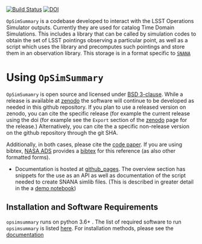 

[![Build Status](https://travis-ci.org/LSSTDESC/OpSimSummary.svg?branch=master)](https://travis-ci.org/LSSTDESC/OpSimSummary)
[![DOI](https://zenodo.org/badge/37937479.svg)](https://zenodo.org/badge/latestdoi/37937479)

`OpSimSummary` is a codebase developed to interact with the LSST Operations Simulator outputs. Currently they are used for catalog Time Domain Simulations. 
This includes a library that can be called by simulation codes to obtain the set of LSST pointings observing a particular point, as well as a script which uses
the library and precomputes such pointings and store them in an observation library. This storage is in a format specific to [`SNANA`](http://snana.uchicago.edu/)

# Using `OpSimSummary`
`OpSimSumamry` is open source and licensed under [BSD 3-clause](./LICENSE). While a release is available at [zenodo](https://zenodo.org/record/2671955#.XNPhvi2ZM1g) the software will continue to be developed as needed in this github repository. If you plan to use a released version on zenodo, you can cite the specific release (for example the current release using the doi (for example see the `Export` section of the [zenodo](https://zenodo.org/record/2671955#.XNPhvi2ZM1g) page for the release.) Alternatively, you can cite the a specific non-release version on the github repository through the git SHA.

Additionally, in both cases, please cite the [code paper](https://arxiv.org/abs/1905.02887). If you are using bibtex, [NASA ADS](http://adsabs.harvard.edu) provides a [bibtex](https://ui.adsabs.harvard.edu/abs/2019arXiv190502887B/exportcitation)  for this reference (as also other formatted forms).

- Documentation is hosted at [github_pages](https://lsstdesc.github.io/OpSimSummary/build/html/index.html). The overview section has snippets for the use as an API as well as documentation of the script needed to create SNANA simlib files. (This is described in greater detail in the a [demo notebook](./example/Demo_make_simlibs.ipynb))

## Installation  and Software Requirements

`opsimsummary` runs on python 3.6+ . The list of required software to run `opsimsummary` is listed [here](./install/requirements.md). For installation methods, please see the [documentation](https://lsstdesc.github.io/OpSimSummary/build/html/installation.html)

